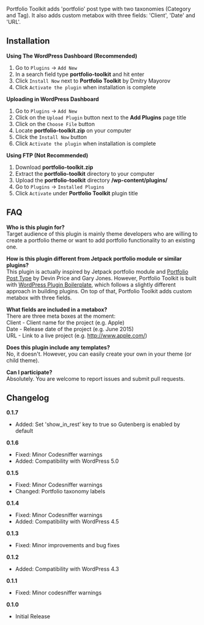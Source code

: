 Portfolio Toolkit adds 'portfolio' post type with two taxonomies (Category and Tag). It also adds custom metabox with three fields: 'Client', 'Date' and 'URL'.

## Installation

**Using The WordPress Dashboard (Recommended)**

1. Go to `Plugins` → `Add New`
2. In a search field type **portfolio-toolkit** and hit enter
3. Click `Install Now` next to **Portfolio Toolkit** by Dmitry Mayorov
4. Click `Activate the plugin` when installation is complete

**Uploading in WordPress Dashboard**

1. Go to `Plugins` → `Add New`
2. Click on the `Upload Plugin` button next to the **Add Plugins** page title
3. Click on the `Choose File` button
4. Locate **portfolio-toolkit.zip** on your computer
5. Click the `Install Now` button
6. Click `Activate the plugin` when installation is complete

**Using FTP (Not Recommended)**

1. Download **portfolio-toolkit.zip**
2. Extract the **portfolio-toolkit** directory to your computer
3. Upload the **portfolio-toolkit** directory  **/wp-content/plugins/**
4. Go to `Plugins` → `Installed Plugins`
5. Click `Activate` under **Portfolio Toolkit** plugin title

## FAQ

**Who is this plugin for?**  
Target audience of this plugin is mainly theme developers who are willing to create a portfolio theme or want to add portfolio functionality to an existing one.

**How is this plugin different from Jetpack portfolio module or similar plugins?**  
This plugin is actually inspired by Jetpack portfolio module and [Portfolio Post Type](https://github.com/devinsays/portfolio-post-type) by Devin Price and Gary Jones. However, Portfolio Toolkit is built with [WordPress Plugin Boilerplate](https://github.com/DevinVinson/WordPress-Plugin-Boilerplate), which follows a slightly different approach in building plugins. On top of that, Portfolio Toolkit adds custom metabox with three fields.

**What fields are included in a metabox?**  
There are three meta boxes at the moment:  
Client - Client name for the project (e.g. Apple)  
Date - Release date of the project (e.g. June 2015)  
URL - Link to a live project (e.g. http://www.apple.com/)  

**Does this plugin include any templates?**  
No, it doesn't. However, you can easily create your own in your theme (or child theme).

**Can I participate?**  
Absolutely. You are welcome to report issues and submit pull requests.

## Changelog

**0.1.7**

* Added: Set 'show_in_rest' key to true so Gutenberg is enabled by default

**0.1.6**

* Fixed: Minor Codesniffer warnings
* Added: Compatibility with WordPress 5.0

**0.1.5**

* Fixed: Minor Codesniffer warnings
* Changed: Portfolio taxonomy labels

**0.1.4**

* Fixed: Minor Codesniffer warnings
* Added: Compatibility with WordPress 4.5

**0.1.3**

* Fixed: Minor improvements and bug fixes

**0.1.2**

* Added: Compatibility with WordPress 4.3

**0.1.1**

* Fixed: Minor codesniffer warnings

**0.1.0**

* Initial Release
